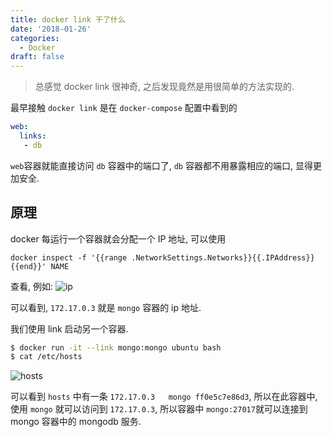 ```yaml
---
title: docker link 干了什么
date: '2018-01-26'
categories:
  - Docker
draft: false
---
```


> 总感觉 docker link 很神奇, 之后发现竟然是用很简单的方法实现的.

最早接触 `docker link` 是在 `docker-compose` 配置中看到的

<!--more-->

```yaml
web:
  links:
   - db
```
`web`容器就能直接访问 `db` 容器中的端口了, `db` 容器都不用暴露相应的端口, 显得更加安全.

## 原理

docker 每运行一个容器就会分配一个 IP 地址, 可以使用

`docker inspect -f '{{range .NetworkSettings.Networks}}{{.IPAddress}}{{end}}' NAME`

查看, 例如:
![ip](/docker1.png)

可以看到, `172.17.0.3` 就是 `mongo` 容器的 ip 地址.

我们使用 link 启动另一个容器.

```sh
$ docker run -it --link mongo:mongo ubuntu bash
$ cat /etc/hosts
```
![hosts](/docker2.png)

可以看到 `hosts` 中有一条 `172.17.0.3	mongo ff0e5c7e86d3`, 所以在此容器中, 使用 `mongo` 就可以访问到 `172.17.0.3`, 所以容器中 `mongo:27017`就可以连接到 mongo 容器中的 mongodb 服务.
